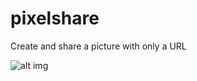 # pixelshare
Create and share a picture with only a URL

![alt img](http://bntn.co/assets/img/port/pixelshare.jpg)
